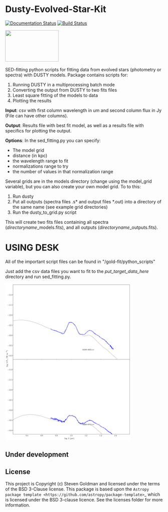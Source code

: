 
Dusty-Evolved-Star-Kit
======================
[![Documentation Status](https://readthedocs.org/projects/dusty-evolved-star-kit/badge/?version=latest)](https://dusty-evolved-star-kit.readthedocs.io/en/latest/?badge=latest)
[![Build Status](https://travis-ci.org/s-goldman/Dusty-Evolved-Star-Kit.svg?branch=master)](https://travis-ci.org/s-goldman/Dusty-Evolved-Star-Kit)

<img src="docs/dust.jpg"  width="170" height="100">

SED-fitting python scripts for fitting data from evolved stars (photometry or spectra) with DUSTY models. Package contains scripts for:
1. Running DUSTY in a multiprocessing batch mode
2. Converting the output from DUSTY to two fits files
3. Least square fitting of the models to data
4. Plotting the results

**Input**: csv with first column wavelength in um and second column flux in Jy (File can have other columns).

**Output**: Results file with best fit model, as well as a results file with specifics for plotting the output. 

**Options**: In the sed_fitting.py you can specify:
 * The model grid
 * distance (in kpc)
 * the wavelength range to fit
 * normalizations range to try
 * the number of values in that normalization range

Several grids are in the models directory (change using the model_grid variable), but you can also create your own model grid. To to this: 

1. Run dusty
2. Put all outputs (spectra files .s* and output files *.out) into a directory of the same name (see example grid directories)
3. Run the dusty_to_grid.py script

This will create two fits files containing all spectra (*directoryname*_models.fits), and all outputs (*directoryname*_outputs.fits).

USING DESK
==========

All of the important script files can be found in "/gold-fit/python_scripts"

Just add the csv data files you want to fit to the *put_target_data_here* directory and run sed_fitting.py.

<img src="dusty-evolved-star-kit/output_seds.png"  width="400" height="500">

Under development
-----------------

License
-------

This project is Copyright (c) Steven Goldman and licensed under
the terms of the BSD 3-Clause license. This package is based upon
the `Astropy package template <https://github.com/astropy/package-template>`_
which is licensed under the BSD 3-clause licence. See the licenses folder for
more information.
